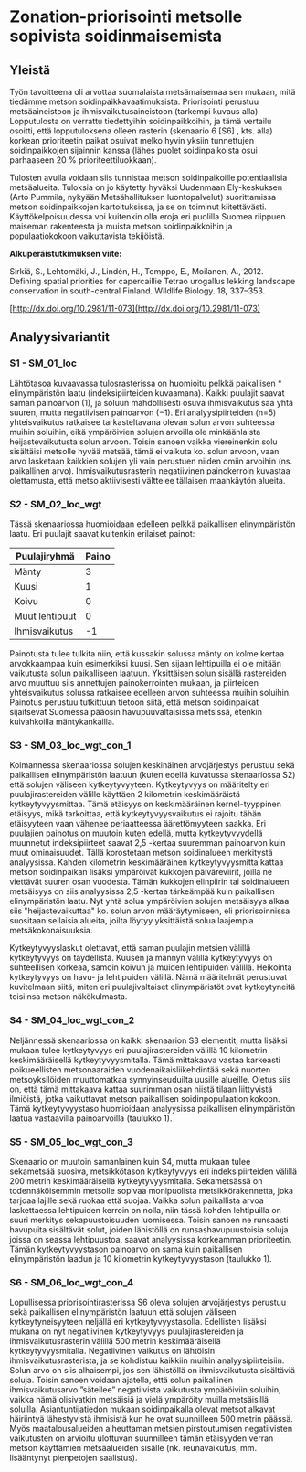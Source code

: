 # Zonation-priorisointi metsolle sopivista soidinmaisemista

## Yleistä

Työn tavoitteena oli arvottaa suomalaista metsämaisemaa sen mukaan, mitä tiedämme metson soidinpaikkavaatimuksista. Priorisointi perustuu metsäaineistoon ja ihmisvaikutusaineistoon (tarkempi kuvaus alla). Lopputulosta on verrattu tiedettyihin soidinpaikkoihin, ja tämä vertailu osoitti, että lopputuloksena olleen rasterin (skenaario 6 [S6] , kts. alla) korkean prioriteetin paikat osuivat melko hyvin yksiin tunnettujen soidinpaikkojen sijainnin kanssa (lähes puolet soidinpaikoista osui parhaaseen 20 % prioriteettiluokkaan).

Tulosten avulla voidaan siis tunnistaa metson soidinpaikoille potentiaalisia metsäalueita. Tuloksia on jo käytetty hyväksi Uudenmaan Ely-keskuksen (Arto Pummila, nykyään Metsähallituksen luontopalvelut) suorittamissa metson soidinpaikkojen kartoituksissa, ja se on toiminut kiitettävästi. Käyttökelpoisuudessa voi kuitenkin olla eroja eri puolilla Suomea riippuen maiseman rakenteesta ja muista metson soidinpaikkoihin ja populaatiokokoon vaikuttavista tekijöistä.

**Alkuperäistutkimuksen viite:**

Sirkiä, S., Lehtomäki, J., Lindén, H., Tomppo, E., Moilanen, A., 2012. Defining spatial priorities for capercaillie Tetrao urogallus lekking landscape conservation in south-central Finland. Wildlife Biology. 18, 337–353.

[http://dx.doi.org/10.2981/11-073](http://dx.doi.org/10.2981/11-073)

## Analyysivariantit

### S1 - SM_01_loc

Lähtötasoa kuvaavassa tulosrasterissa on huomioitu pelkkä paikallisen *
elinympäristön laatu (indeksipiirteiden kuvaamana). Kaikki puulajit saavat 
saman painoarvon (1), ja soluun mahdollisesti osuva ihmisvaikutus saa yhtä 
suuren, mutta negatiivisen painoarvon (−1). Eri analyysipiirteiden (n=5) 
yhteisvaikutus ratkaisee tarkasteltavana olevan solun arvon suhteessa muihin 
soluihin, eikä ympäröivien solujen arvoilla ole minkäänlaista 
heijastevaikutusta solun arvoon. Toisin sanoen vaikka viereinenkin solu 
sisältäisi metsolle hyvää metsää, tämä ei vaikuta ko. solun arvoon, vaan arvo 
lasketaan kaikkien solujen yli vain perustuen niiden omiin arvoihin (ns. 
paikallinen arvo). Ihmisvaikutusrasterin negatiivinen painokerroin kuvastaa 
olettamusta, että metso aktiivisesti välttelee tällaisen maankäytön alueita.

### S2 - SM_02_loc_wgt

Tässä skenaariossa huomioidaan edelleen pelkkä paikallisen elinympäristön 
laatu. Eri puulajit saavat kuitenkin erilaiset painot:

| Puulajiryhmä  | Paino |
|---------------|-------|
| Mänty         |     3 |
| Kuusi         |     1 |
| Koivu         |     0 |
| Muut lehtipuut|     0 |
| Ihmisvaikutus |    -1 |

Painotusta tulee tulkita niin, että kussakin solussa mänty on kolme kertaa 
arvokkaampaa kuin esimerkiksi kuusi. Sen sijaan lehtipuilla ei ole mitään 
vaikutusta solun paikalliseen laatuun. Yksittäisen solun sisällä rastereiden 
arvo muuttuu siis annettujen painokerrointen mukaan, ja piirteiden 
yhteisvaikutus solussa ratkaisee edelleen arvon suhteessa muihin soluihin. 
Painotus perustuu tutkittuun tietoon siitä, että metson soidinpaikat 
sijaitsevat Suomessa pääosin havupuuvaltaisissa metsissä, etenkin kuivahkoilla 
mäntykankailla. 

### S3 - SM_03_loc_wgt_con_1

Kolmannessa skenaariossa solujen keskinäinen arvojärjestys perustuu sekä 
paikallisen elinympäristön laatuun (kuten edellä kuvatussa skenaariossa S2) 
että solujen väliseen kytkeytyvyyteen. Kytkeytyvyys on määritelty eri 
puulajirastereiden välille käyttäen 2 kilometrin keskimääräistä 
kytkeytyvyysmittaa. Tämä etäisyys on keskimääräinen kernel-tyyppinen etäisyys, 
mikä tarkoittaa, että kytkeytyvyysvaikutus ei rajoitu tähän etäisyyteen vaan 
vähenee periaatteessa äärettömyyteen saakka. Eri puulajien painotus on 
muutoin kuten edellä, mutta kytkeytyvyydellä muunnetut indeksipiirteet saavat 
2,5 -kertaa suuremman painoarvon kuin muut ominaisuudet. Tällä korostetaan 
metson soidinalueen merkitystä analyysissa. Kahden kilometrin keskimääräinen 
kytkeytyvyysmitta kattaa metson soidinpaikan lisäksi ympäröivät kukkojen 
päiväreviirit, joilla ne viettävät suuren osan vuodesta. Tämän kukkojen 
elinpiirin tai soidinalueen metsäisyys on siis analyysissa 2,5 -kertaa 
tärkeämpää kuin paikallisen elinympäristön laatu. Nyt yhtä solua ympäröivien 
solujen metsäisyys alkaa siis "heijastevaikuttaa" ko. solun arvon 
määräytymiseen, eli priorisoinnissa suositaan sellaisia alueita, joilta löytyy 
yksittäistä solua laajempia metsäkokonaisuuksia.

Kytkeytyvyyslaskut olettavat, että saman puulajin metsien välillä kytkeytyvyys 
on täydellistä. Kuusen ja männyn välillä kytkeytyvyys on suhteellisen korkeaa, 
samoin koivun ja muiden lehtipuiden välillä. Heikointa kytkeytyvyys on havu- 
ja lehtipuiden välillä. Nämä määritelmät perustuvat kuvitelmaan siitä, miten 
eri puulajivaltaiset elinympäristöt ovat kytkeytyneitä toisiinsa metson 
näkökulmasta. 

### S4 - SM_04_loc_wgt_con_2

Neljännessä skenaariossa on kaikki skenaarion S3 elementit, mutta lisäksi 
mukaan tulee kytkeytyvyys eri puulajirastereiden välillä 10 kilometrin 
keskimääräisellä kytkeytyvyysmitalla. Tämä mittakaava vastaa karkeasti 
poikueellisten metsonaaraiden vuodenaikaisliikehdintää sekä nuorten 
metsoyksilöiden muuttomatkaa synnyinseuduilta uusille alueille. Oletus siis 
on, että tämä mittakaava kattaa suurimman osan niistä tilaan liittyvistä 
ilmiöistä, jotka vaikuttavat metson paikallisen soidinpopulaation kokoon. Tämä 
kytkeytyvyystaso huomioidaan analyysissa paikallisen elinympäristön laatua 
vastaavilla painoarvoilla (taulukko 1).

### S5 - SM_05_loc_wgt_con_3

Skenaario on muutoin samanlainen kuin S4, mutta mukaan tulee sekametsää 
suosiva, metsikkötason kytkeytyvyys eri indeksipiirteiden välillä 200 metrin 
keskimääräisellä kytkeytyvyysmitalla. Sekametsässä on todennäköisemmin 
metsolle sopivaa monipuolista metsikkörakennetta, joka tarjoaa lajille sekä 
ruokaa että suojaa. Vaikka solun paikallista arvoa laskettaessa lehtipuiden 
kerroin on nolla, niin tässä kohden lehtipuilla on suuri merkitys 
sekapuustoisuuden luomisessa. Toisin sanoen ne runsaasti havupuita sisältävät 
solut, joiden lähistöllä on runsashavupuustoisia soluja joissa on seassa 
lehtipuustoa, saavat analyysissa korkeamman prioriteetin. Tämän 
kytkeytyvyystason painoarvo on sama kuin paikallisen elinympäristön laadun ja 
10 kilometrin kytkeytyvyystason (taulukko 1). 

### S6 - SM_06_loc_wgt_con_4

Lopullisessa priorisointirasterissa S6 oleva solujen arvojärjestys perustuu 
sekä paikallisen elinympäristön laatuun että solujen väliseen 
kytkeytyneisyyteen neljällä eri kytkeytyvyystasolla. Edellisten lisäksi mukana 
on nyt negatiivinen kytkeytyvyys puulajirastereiden ja ihmisvaikutusrasterin 
välillä 500 metrin keskimääräisellä kytkeytyvyysmitalla. Negatiivinen vaikutus 
on lähtöisin ihmisvaikutusrasterista, ja se kohdistuu kaikkiin muihin 
analyysipiirteisiin. Solun arvo on siis alhaisempi, jos sen lähistöllä on 
ihmisvaikutusta sisältäviä soluja. Toisin sanoen voidaan ajatella, että solun 
paikallinen ihmisvaikutusarvo ”säteilee” negatiivista vaikutusta ympäröiviin 
soluihin, vaikka nämä olisivatkin metsäisiä ja vielä ympäröity muilla 
metsäisillä soluilla. Asiantuntijatiedon mukaan soidinpaikalla olevat metsot 
alkavat häiriintyä lähestyvistä ihmisistä kun he ovat suunnilleen 500 metrin 
päässä. Myös maatalousalueiden aiheuttaman metsien pirstoutumisen 
negatiivisten vaikutusten on arvioitu ulottuvan suunnilleen tämän etäisyyden 
verran metson käyttämien metsäalueiden sisälle (nk. reunavaikutus, mm. 
lisääntynyt pienpetojen saalistus).